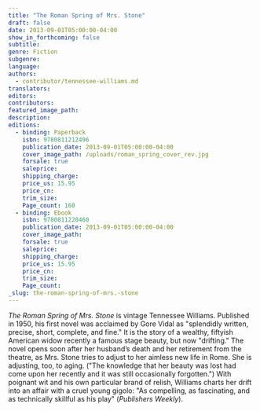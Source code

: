 ```yaml
---
title: "The Roman Spring of Mrs. Stone"
draft: false
date: 2013-09-01T05:00:00-04:00
show_in_forthcoming: false
subtitle:
genre: Fiction
subgenre:
language:
authors:
  - contributor/tennessee-williams.md
translators:
editors:
contributors:
featured_image_path:
description:
editions:
  - binding: Paperback
    isbn: 9780811212496
    publication_date: 2013-09-01T05:00:00-04:00
    cover_image_path: /uploads/roman_spring_cover_rev.jpg
    forsale: true
    saleprice:
    shipping_charge:
    price_us: 15.95
    price_cn:
    trim_size:
    Page_count: 160
  - binding: Ebook
    isbn: 9780811220460
    publication_date: 2013-09-01T05:00:00-04:00
    cover_image_path:
    forsale: true
    saleprice:
    shipping_charge:
    price_us: 15.95
    price_cn:
    trim_size:
    Page_count:
_slug: the-roman-spring-of-mrs.-stone
---
```


_The Roman Spring of Mrs. Stone_ is vintage Tennessee Williams. Published in 1950, his first novel was acclaimed by Gore Vidal as "splendidly written, precise, short, complete, and fine." It is the story of a wealthy, fiftyish American widow recently a famous stage beauty, but now "drifting." The novel opens soon after her husband’s death and her retirement from the theatre, as Mrs. Stone tries to adjust to her aimless new life in Rome. She is adjusting, too, to aging. ("The knowledge that her beauty was lost had come upon her recently and it was still occasionally forgotten.") With poignant wit and his own particular brand of relish, Williams charts her drift into an affair with a cruel young gigolo: "As compelling, as fascinating, and as technically skillful as his play" (_Publishers Weekly_).

